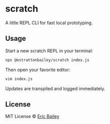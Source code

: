 # scratch
A little REPL CLI for fast local prototyping.

## Usage
Start a new scratch REPL in your terminal:
```bash
npx @estrattonbailey/scratch index.js
```

Then open your favorite editor:
```bash
vim index.js
```

Updates are transpiled and logged immediately.

## License
MIT License © [Eric Bailey](https://estrattonbailey.com)
